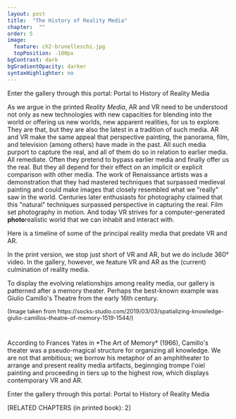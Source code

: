 ```yaml
---
layout: post
title:  "The History of Reality Media"
chapter:  ""
order: 5
image:
  feature: ch2-brunelleschi.jpg
  topPosition: -100px
bgContrast: dark
bgGradientOpacity: darker
syntaxHighlighter: no
---
```

Enter the gallery through this portal:
<a class="xrlink" room="1" waypoint="start">Portal to History of Reality Media</a>

As we argue in the printed <i>Reality Media</i>, AR and VR need to be understood not only as new technologies with new capacities for blending into the world or offering us new worlds, new apparent realities, for us to explore. They are that, but they are also the latest in a tradition of such media. AR and VR make the same appeal that perspective painting, the panorama, film, and television (among others) have made in the past. All such media purport to capture the real, and all of them do so in relation to earlier media. All remediate. Often they pretend to bypass earlier media and finally offer us the real. But they all depend for their effect on an implicit or explicit comparison with other media. The work of Renaissance artists was a demonstration that they had mastered techniques that surpassed medieval painting and could make images that closely resembled what we "really" saw in the world. Centuries later enthusiasts for photography claimed that this "natural" techniques surpassed perspective in capturing the real. Film set photography in motion. And today VR strives for a computer-generated **photo**realistic world that we can inhabit and interact with. 

Here is a timeline of some of the principal reality media that predate VR and AR. 
<div class="img img--fullContainer img--6xLeading" style="background-image: url({{ site.baseurl_book_img }}timeline.jpg);"></div>

In the print version, we stop just short of VR and AR, but we do include 360° video. In the gallery, however, we feature VR and AR as the (current) culmination of reality media. 

To display the evolving relationships among reality media, our gallery is patterned after a memory theater. Perhaps the best-known example was Giulio Camillo's Theatre from the early 16th century.

<div class="img img--fullContainer img--10xLeading" style="background-image: url({{ site.baseurl_book_img }}memory-theater-02.jpg);"></div>

<div style="font-size:.8rem";>(Image taken from https://socks-studio.com/2019/03/03/spatializing-knowledge-giulio-camillos-theatre-of-memory-1519-1544/) </div>

<div style="margin-top:40px"> </div>
According to Frances Yates in *The Art of Memory* (1966), Camillo's theater was a pseudo-magical structure for organizing all knowledge. We are not that ambitious; we borrow his metaphor of an amphitheater to arrange and present reality media artifacts, beginnging trompe l'oiel painting and proceeding in tiers up to the highest row, which displays contemporary VR and AR.

Enter the gallery through this portal:
<a class="xrlink" room="1" waypoint="start">Portal to History of Reality Media</a>

\[RELATED CHAPTERS (in printed book): 2\]